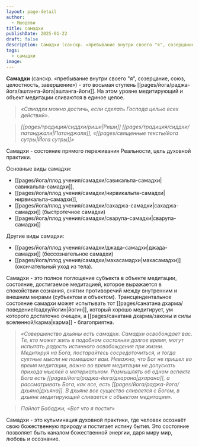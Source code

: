 ```yaml
---
layout: page-detail
author:
  - Яшодеви
title: самадхи
publishDate: 2025-01-22
draft: false
description: Самадхи (санскр. «пребывание внутри своего "я", созерцание, союз, целостность, завершение») - это восьмая ступень аштанга-йоги. На этом уровне медитирующий и объект медитации сливаются в единое целое.
tags:
  - самадхи
image:
---
```

**Самадхи** (санскр. «пребывание внутри своего "я", созерцание, союз, целостность, завершение») - это восьмая ступень [[pages/йога/раджа-йога/аштанга-йога|аштанга-йоги]]. На этом уровне медитирующий и объект медитации сливаются в единое целое.

>*«Самадхи можно достичь, если сделать Господа целью всех действий».* 
 
>*[[pages/традиция/сиддхи/риши|Риши]] [[pages/традиция/сиддхи/патанджали|Патанджали]], «[[pages/священные тексты/йога сутры|Йога сутры]]»*

Самадхи - состояние прямого переживания Реальности, цель духовной практики. 

Основные виды самадхи:

- [[pages/йога/плод учения/самадхи/савикальпа-самадхи|савикальпа-самадхи]],
- [[pages/йога/плод учения/самадхи/нирвикальпа-самадхи|нирвикальпа-самадхи]], 
- [[pages/йога/плод учения/самадхи/сахаджа-самадхи|сахаджа-самадхи]] (быстротечное самадхи)
- [[pages/йога/плод учения/самадхи/сварупа-самадхи|сварупа-самадхи]]

Другие виды самадхи:
- [[pages/йога/плод учения/самадхи/джада-самадхи|джада-самадхи]] (бессознательное самадхи)
- [[pages/йога/плод учения/самадхи/махасамадхи|махасамадхи]] (окончательный уход из тела). 

Самадхи - это полное поглощение субъекта в объекте медитации, состояние, достигаемое медитацией, которое выражается в спокойствии сознания, снятии противоречий между внутренним и внешним мирами (субъектом и объектом). Трансцендентальное состояние самадхи может испытывать тот [[pages/санатана дхарма/поведение/садху/йогин|йогин]], который хорошо медитирует, ум которого достаточно очищен, а [[pages/санатана дхарма/законы и силы вселенной/карма|карма]] - благоприятна.

>*«Совершенство дхьяны есть самадхи. Самадхи освобождает вас. Те, кто может жить в подобном состоянии долгое время, могут испытать радость истинного освобождения при жизни. Медитируя на Бога, постарайтесь сосредоточиться, и тогда суетные мысли не помешают вам. Неважно, что Бог не пришел во время медитации, важно во время медитации не допускать прихода мыслей о материальном. Размышлять об одном аспекте Бога есть [[pages/йога/раджа-йога/дхарана|дхарана]], а рассматривать Бога, как все, есть [[pages/йога/раджа-йога/дхьяна|дхьяна]]. В дхьяне все существо сливается с Богом, в дхьяне медитирующий сливается с объектом медитации».*
 
>*Пайлот Бабаджи, «Вот что я постиг»*

Самадхи - это кульминация духовной практики, где человек осознаёт свою божественную природу и постигает истину бытия. Это состояние позволяет быть каналом божественной энергии, даря миру мир, любовь и осознание.